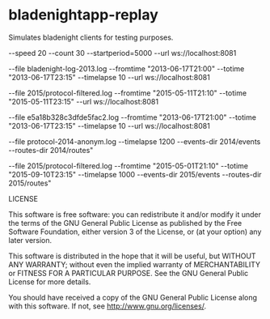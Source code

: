 bladenightapp-replay
====================

Simulates bladenight clients for testing purposes.


--speed 20 --count 30 --startperiod=5000  --url ws://localhost:8081

--file bladenight-log-2013.log --fromtime "2013-06-17T21:00" --totime "2013-06-17T23:15" --timelapse 10 --url ws://localhost:8081

--file 2015/protocol-filtered.log --fromtime "2015-05-11T21:10" --totime "2015-05-11T23:15"  --url ws://localhost:8081


--file e5a18b328c3dfde5fac2.log --fromtime "2013-06-17T21:00" --totime "2013-06-17T23:15" --timelapse 10 --url ws://localhost:8081


--file protocol-2014-anonym.log --timelapse 1200 --events-dir 2014/events --routes-dir 2014/routes"


--file 2015/protocol-filtered.log --fromtime "2015-05-01T21:10" --totime "2015-09-10T23:15" --timelapse 1000  --events-dir 2015/events --routes-dir 2015/routes"



LICENSE


This software is free software: you can redistribute it and/or modify it under the terms of the GNU General Public License as published by
the Free Software Foundation, either version 3 of the License, or (at your option) any later version.

This software is distributed in the hope that it will be useful, but WITHOUT ANY WARRANTY; without even the implied warranty of
MERCHANTABILITY or FITNESS FOR A PARTICULAR PURPOSE.  See the GNU General Public License for more details.

You should have received a copy of the GNU General Public License along with this software.  If not, see <http://www.gnu.org/licenses/>.

